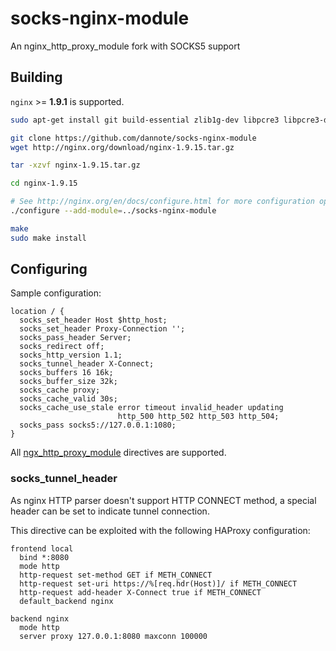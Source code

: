 # socks-nginx-module

An nginx_http_proxy_module fork with SOCKS5 support

## Building

`nginx` >= **1.9.1** is supported.

```bash
sudo apt-get install git build-essential zlib1g-dev libpcre3 libpcre3-dev unzip

git clone https://github.com/dannote/socks-nginx-module
wget http://nginx.org/download/nginx-1.9.15.tar.gz

tar -xzvf nginx-1.9.15.tar.gz

cd nginx-1.9.15

# See http://nginx.org/en/docs/configure.html for more configuration options
./configure --add-module=../socks-nginx-module

make
sudo make install
```

## Configuring

Sample configuration:

```
location / {
  socks_set_header Host $http_host;
  socks_set_header Proxy-Connection '';
  socks_pass_header Server;
  socks_redirect off;
  socks_http_version 1.1;
  socks_tunnel_header X-Connect;
  socks_buffers 16 16k; 
  socks_buffer_size 32k;
  socks_cache proxy;
  socks_cache_valid 30s;
  socks_cache_use_stale error timeout invalid_header updating
                        http_500 http_502 http_503 http_504;
  socks_pass socks5://127.0.0.1:1080;
}
```

All [ngx_http_proxy_module](http://nginx.org/en/docs/http/ngx_http_proxy_module.html) directives are supported.

### socks_tunnel_header

As nginx HTTP parser doesn't support HTTP CONNECT method, a special header can be set to indicate tunnel connection.

This directive can be exploited with the following HAProxy configuration:

```
frontend local
  bind *:8080
  mode http
  http-request set-method GET if METH_CONNECT
  http-request set-uri https://%[req.hdr(Host)]/ if METH_CONNECT
  http-request add-header X-Connect true if METH_CONNECT
  default_backend nginx

backend nginx
  mode http
  server proxy 127.0.0.1:8080 maxconn 100000
```